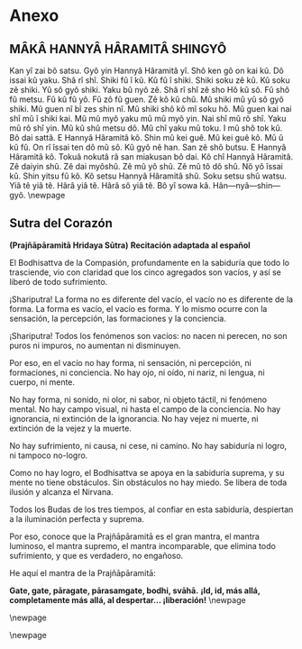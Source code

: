 # Anexo
## MÂKÂ HANNYÂ HÂRAMITÂ SHINGYÔ

 Kan yî zai bô satsu. Gyô yin Hannyâ Hâramitâ yî. Shô ken gô  on kai kû. Dô issai kû yaku. Shâ rî shî. Shiki fû î kû. Kû fû î shiki. Shiki soku zê kû. Kû soku zê shiki. Yû sô gyô shiki. Yaku bû nyô zê. Shâ rî shî zê sho Hô kû sô. Fû shô fû metsu. Fû kû fû yô. Fû zô fû guen. Zê kô kû chû. Mû shiki mû yû sô gyô shiki. Mû guen nî bî zes shin nî. Mû shiki shô kô mî soku hô. Mû guen kai nai shî mû î shiki kai. Mû mû myô yaku mû mû myô yin. Nai shî mû rô shî. Yaku mû rô shî yin. Mû kû shû metsu dô. Mû chî yaku mû toku. I mû shô tok kû. Bô dai sattâ. E Hannyâ Hâramitâ  kô. Shin mû kei guê. Mû kei guê kô. Mû û kû fû. On rî îssai ten dô mû sô. Kû gyô nê han. San zê shô butsu. E Hannyâ Hâramitâ  kô. Tokuâ nokutâ râ san miakusan bô dai. Kô chî Hannyâ Hâramitâ. Zê daiyin shû. Zê dai myôshû. Zê mû yô shû. Zê mû tô dô shû. Nô yô îssai kû. Shin yitsu fû kô. Kô setsu Hannyâ Hâramitâ shû. Soku setsu shû watsu. Yiâ tê yiâ tê.  Hârâ yiâ tê. Hârâ sô yiâ tê.  Bô yî sowa kâ. Hân—nyâ—shin—gyô.
 \newpage

## **Sutra del Corazón**

**(Prajñāpāramitā Hridaya Sūtra)**
**Recitación adaptada al español**

El Bodhisattva de la Compasión,
profundamente en la sabiduría que todo lo trasciende,
vio con claridad que los cinco agregados son vacíos,
y así se liberó de todo sufrimiento.

¡Shariputra!
La forma no es diferente del vacío,
el vacío no es diferente de la forma.
La forma es vacío, el vacío es forma.
Y lo mismo ocurre con la sensación,
la percepción, las formaciones y la conciencia.

¡Shariputra!
Todos los fenómenos son vacíos:
no nacen ni perecen,
no son puros ni impuros,
no aumentan ni disminuyen.

Por eso, en el vacío
no hay forma, ni sensación,
ni percepción, ni formaciones, ni conciencia.
No hay ojo, ni oído, ni nariz,
ni lengua, ni cuerpo, ni mente.

No hay forma, ni sonido, ni olor,
ni sabor, ni objeto táctil, ni fenómeno mental.
No hay campo visual, ni hasta el campo de la conciencia.
No hay ignorancia, ni extinción de la ignorancia.
No hay vejez ni muerte,
ni extinción de la vejez y la muerte.

No hay sufrimiento, ni causa,
ni cese, ni camino.
No hay sabiduría ni logro,
ni tampoco no-logro.

Como no hay logro,
el Bodhisattva se apoya en la sabiduría suprema,
y su mente no tiene obstáculos.
Sin obstáculos no hay miedo.
Se libera de toda ilusión
y alcanza el Nirvana.

Todos los Budas de los tres tiempos,
al confiar en esta sabiduría,
despiertan a la iluminación perfecta y suprema.

Por eso, conoce que la Prajñāpāramitā
es el gran mantra,
el mantra luminoso,
el mantra supremo,
el mantra incomparable,
que elimina todo sufrimiento,
y que es verdadero, no engañoso.

He aquí el mantra de la Prajñāpāramitā:

**Gate, gate, pāragate, pārasamgate, bodhi, svāhā.**
**¡Id, id, más allá, completamente más allá, al despertar... ¡liberación!**
 \newpage

 \newpage
 
 \newpage